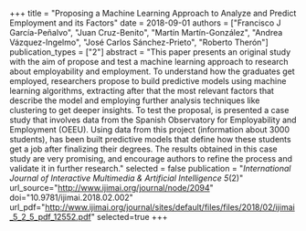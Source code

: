 +++
title = "Proposing a Machine Learning Approach to Analyze and Predict Employment and its Factors"
date = 2018-09-01
authors = ["Francisco J García-Peñalvo", "Juan Cruz-Benito", "Martín Martín-González", "Andrea Vázquez-Ingelmo", "José Carlos Sánchez-Prieto", "Roberto Therón"]
publication_types = ["2"]
abstract = "This paper presents an original study with the aim of propose and test a machine learning approach to research about employability and employment. To understand how the graduates get employed, researchers propose to build predictive models using machine learning algorithms, extracting after that the most relevant factors that describe the model and employing further analysis techniques like clustering to get deeper insights. To test the proposal, is presented a case study that involves data from the Spanish Observatory for Employability and Employment (OEEU). Using data from this project (information about 3000 students), has been built predictive models that define how these students get a job after finalizing their degrees. The results obtained in this case study are very promising, and encourage authors to refine the process and validate it in further research."
selected = false
publication = "*International Journal of Interactive Multimedia & Artificial Intelligence 5*(2)"
url_source="http://www.ijimai.org/journal/node/2094"
doi="10.9781/ijimai.2018.02.002"
url_pdf="http://www.ijimai.org/journal/sites/default/files/files/2018/02/ijimai_5_2_5_pdf_12552.pdf"
selected=true
+++
